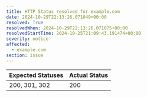 ```yaml
---
title: HTTP Status resolved for example.com
date: 2024-10-29T22:13:26.071049+00:00
resolved: True
resolvedWhen: 2024-10-29T22:13:26.071075+00:00
resolvedStartTime: 2024-10-25T21:09:43.191474+00:00
severity: notice
affected:
  - example.com
section: issue
---
```


| Expected Statuses | Actual Status  |
|-------------------|----------------|
| 200, 301, 302 | 200 |
